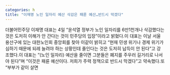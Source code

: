 ```yaml
---
categories: h
title: "이재명 노인 일자리 예산 삭감은 패륜 예산…반드시 막겠다"
---
```

더불어민주당 이재명 대표는 4일 “윤석열 정부가 노인 일자리를 6만1천개나 삭감했다는 것은 도저히 이해가 안 간다는 것이 민주당의 입장”이라고 밝혔다.이 대표는 이날 서울 용산구에 있는 대한노인회 중앙회를 찾아 이같이 밝히고 “현재 민생 위기나 경제 위기가 심하기 때문에 되레 늘려야 하는 상황인데 줄인다는 것은 도저히 납득이 안 된다”고 강조했다.이 대표는 “(노인 일자리) 예산을 줄이면 그분들은 폐지를 주우러 길거리로 나서야 된다”며 “이것은 패륜 예산이다. 저희가 주력 정책으로 반드시 막겠다”고 약속했다.또 “부부가 같이 살면